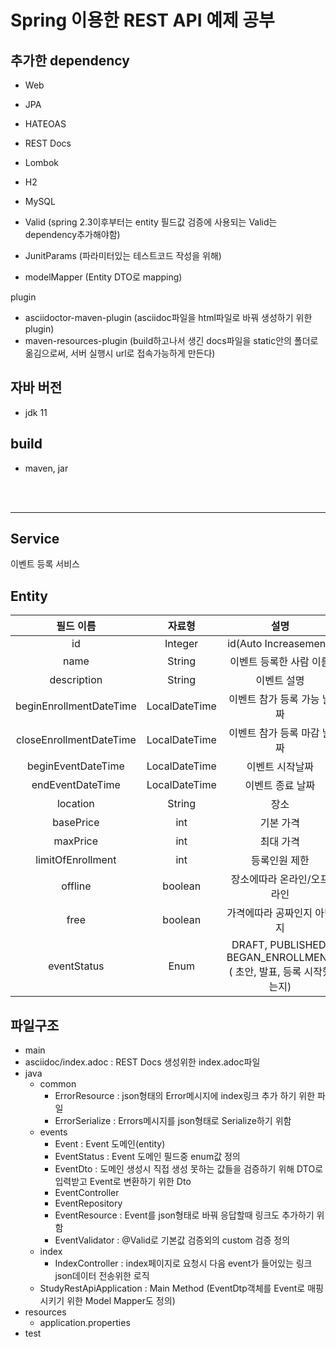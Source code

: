 # Spring 이용한 REST API 예제 공부

## 추가한 dependency

- Web
- JPA
- HATEOAS
- REST Docs
- Lombok
- H2
- MySQL

- Valid (spring 2.3이후부터는 entity 필드값 검증에 사용되는 Valid는 dependency추가해야함)
- JunitParams (파라미터있는 테스트코드 작성을 위해)
- modelMapper (Entity DTO로 mapping)

plugin

- asciidoctor-maven-plugin (asciidoc파일을 html파일로 바꿔 생성하기 위한 plugin)
- maven-resources-plugin (build하고나서 생긴 docs파일을 static안의 폴더로 옮김으로써, 서버 실행시 url로 접속가능하게 만든다)

## 자바 버전

- jdk 11

## build

- maven, jar

<br><Br>

---

## Service

이벤트 등록 서비스

## Entity

|        필드 이름        |    자료형     |                               설명                                |
| :---------------------: | :-----------: | :---------------------------------------------------------------: |
|           id            |    Integer    |                       id(Auto Increasement)                       |
|          name           |    String     |                      이벤트 등록한 사람 이름                      |
|       description       |    String     |                            이벤트 설명                            |
| beginEnrollmentDateTime | LocalDateTime |                    이벤트 참가 등록 가능 날짜                     |
| closeEnrollmentDateTime | LocalDateTime |                    이벤트 참가 등록 마감 날짜                     |
|   beginEventDateTime    | LocalDateTime |                          이벤트 시작날짜                          |
|    endEventDateTime     | LocalDateTime |                         이벤트 종료 날짜                          |
|        location         |    String     |                               장소                                |
|        basePrice        |      int      |                             기본 가격                             |
|        maxPrice         |      int      |                             최대 가격                             |
|    limitOfEnrollment    |      int      |                           등록인원 제한                           |
|         offline         |    boolean    |                    장소에따라 온라인/오프라인                     |
|          free           |    boolean    |                    가격에따라 공짜인지 아닌지                     |
|       eventStatus       |     Enum      | DRAFT, PUBLISHED, BEGAN_ENROLLMENT ( 초안, 발표, 등록 시작했는지) |

## 파일구조

- main
- asciidoc/index.adoc : REST Docs 생성위한 index.adoc파일
- java
  - common
    - ErrorResource : json형태의 Error메시지에 index링크 추가 하기 위한 파일
    - ErrorSerialize : Errors메시지를 json형태로 Serialize하기 위함
  - events
    - Event : Event 도메인(entity)
    - EventStatus : Event 도메인 필드중 enum값 정의
    - EventDto : 도메인 생성시 직접 생성 못하는 값들을 검증하기 위해 DTO로 입력받고 Event로 변환하기 위한 Dto
    - EventController
    - EventRepository
    - EventResource : Event를 json형태로 바꿔 응답할때 링크도 추가하기 위함
    - EventValidator : @Valid로 기본값 검증외의 custom 검증 정의
  - index
    - IndexController : index페이지로 요청시 다음 event가 들어있는 링크 json데이터 전송위한 로직
  - StudyRestApiApplication : Main Method (EventDtp객체를 Event로 매핑시키기 위한 Model Mapper도 정의)
- resources
  - application.properties
- test
